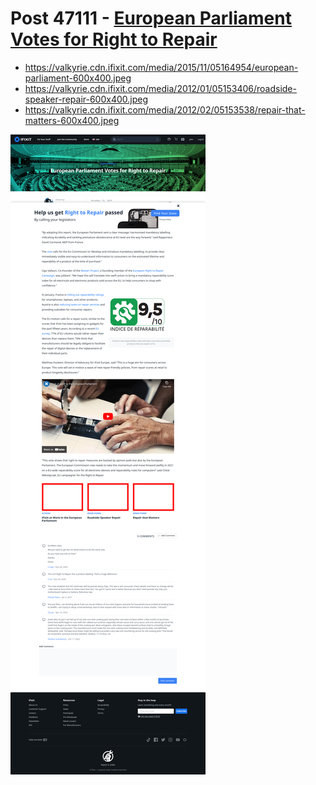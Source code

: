 # Post 47111 - [European Parliament Votes for Right to Repair](https://www.ifixit.com/News/47111/european-parliament-votes-for-right-to-repair)

- https://valkyrie.cdn.ifixit.com/media/2015/11/05164954/european-parliament-600x400.jpeg
- https://valkyrie.cdn.ifixit.com/media/2012/01/05153406/roadside-speaker-repair-600x400.jpeg
- https://valkyrie.cdn.ifixit.com/media/2012/02/05153538/repair-that-matters-600x400.jpeg

![screencap](screenshots/1ae1d3c0-0eee-4ad7-bc9b-4d2da4c72deb.png)
